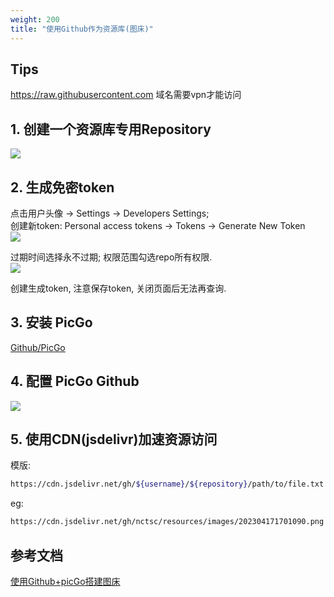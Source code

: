 ```yaml
---
weight: 200
title: "使用Github作为资源库(图床)"
---
```

## Tips
https://raw.githubusercontent.com 域名需要vpn才能访问
  

## 1. 创建一个资源库专用Repository
![](/images/202304171650868.png)  
  

## 2. 生成免密token
点击用户头像 -> Settings -> Developers Settings;  
创建新token: Personal access tokens -> Tokens -> Generate New Token  
![](/images/202304171653555.png)  
  
过期时间选择永不过期; 权限范围勾选repo所有权限.  
 ![](/images/202304171655474.png)  

创建生成token, 注意保存token, 关闭页面后无法再查询.  
  

## 3. 安装 PicGo
[Github/PicGo](https://github.com/Molunerfinn/PicGo)  
  

## 4. 配置 PicGo Github
![](/images/202304171701090.png)  
  

## 5. 使用CDN(jsdelivr)加速资源访问
模版:  
```bash
https://cdn.jsdelivr.net/gh/${username}/${repository}/path/to/file.txt
```
eg:  
```bash
https://cdn.jsdelivr.net/gh/nctsc/resources/images/202304171701090.png
```
  

## 参考文档
[使用Github+picGo搭建图床](https://zhuanlan.zhihu.com/p/489236769)  

